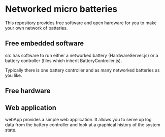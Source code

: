# Networked micro batteries

This repository provides free software and open hardware for you to make your
own network of batteries.

## Free embedded software

src has software to run either a networked battery (HardwareServer.js)
or a battery controller (files which inherit BatteryController.js).

Typically there is one battery controller and as many networked batteries as
you like.

## Free hardware

## Web application

webApp provides a simple web application. It allows you to serve up log data
from the battery controller and look at a graphical history of the system state.